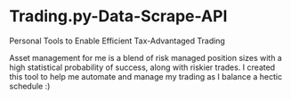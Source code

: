 # Trading.py-Data-Scrape-API
Personal Tools to Enable Efficient Tax-Advantaged Trading

Asset management for me is a blend of risk managed position sizes with a high statistical probability of success, along with riskier trades.
I created this tool to help me automate and manage my trading as I balance a hectic schedule :) 
